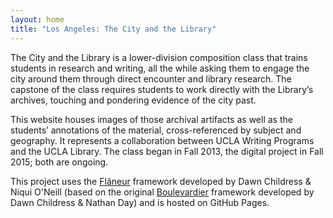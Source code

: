 ```yaml
---
layout: home
title: "Los Angeles: The City and the Library"
---
```


The City and the Library is a lower-division composition class that trains students in research and writing, all the while asking them to engage the city around them through direct encounter and library research. The capstone of the class requires students to work directly with the Library’s archives, touching and pondering evidence of the city past.

This website houses images of those archival artifacts as well as the students’ annotations of the material, cross-referenced by subject and geography. It represents a collaboration between UCLA Writing Programs and the UCLA Library. The class began in Fall 2013, the digital project in Fall 2015; both are ongoing.

This project uses the [Flâneur](https://github.com/kirschbombe/flaneur) framework developed by Dawn Childress & Niqui O'Neill (based on the original [Boulevardier](https://github.com/kirschbombe/boulevardier) framework developed by Dawn Childress & Nathan Day) and is hosted on GitHub Pages.
